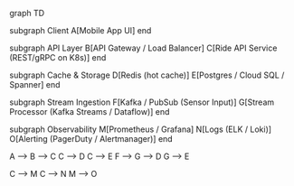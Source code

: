 graph TD

subgraph Client
    A[Mobile App UI]
end

subgraph API Layer
    B[API Gateway / Load Balancer]
    C[Ride API Service (REST/gRPC on K8s)]
end

subgraph Cache & Storage
    D[Redis (hot cache)]
    E[Postgres / Cloud SQL / Spanner]
end

subgraph Stream Ingestion
    F[Kafka / PubSub (Sensor Input)]
    G[Stream Processor (Kafka Streams / Dataflow)]
end

subgraph Observability
    M[Prometheus / Grafana]
    N[Logs (ELK / Loki)]
    O[Alerting (PagerDuty / Alertmanager)]
end

A --> B --> C
C --> D
C --> E
F --> G --> D
G --> E

C --> M
C --> N
M --> O

